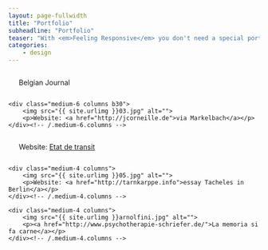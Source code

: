 ```yaml
---
layout: page-fullwidth
title: "Portfolio"
subheadline: "Portfolio"
teaser: "With <em>Feeling Responsive</em> you don't need a special portfolio template. Just check out the great possibilities of the <a href='http://foundation.zurb.com/docs/components/grid.html'>foundation grid</a> and experiment with it."
categories:
    - design
---
```

<!--more-->

<div class="row t60">
    <div class="medium-6 columns b30">
        <img src="{{ site.urlimg }}01.jpg" alt="">
        <p> Belgian Journal</p>
    </div><!-- /.medium-6.columns -->

    <div class="medium-6 columns b30">
        <img src="{{ site.urlimg }}03.jpg" alt="">
        <p>Website: <a href="http://jcorneille.de">via Markelbach</a></p>
    </div><!-- /.medium-6.columns -->
</div><!-- /.row -->


<div class="row t30">
    <div class="medium-4 columns">
        <img src="{{ site.urlimg }}02.jpg" alt="">
        <p>Website: <a href="http://stilwandel-koeln.de">Etat de transit</a></p>
    </div><!-- /.medium-4.columns -->

    <div class="medium-4 columns">
        <img src="{{ site.urlimg }}05.jpg" alt="">
        <p>Website: <a href="http://tarnkarppe.info">essay Tacheles in Berlin</a></p>
    </div><!-- /.medium-4.columns -->

    <div class="medium-4 columns">
        <img src="{{ site.urlimg }}arnolfini.jpg" alt="">
        <p><a href="http://www.psychotherapie-schriefer.de/">La memoria si fa carne</a></p>
    </div><!-- /.medium-4.columns -->
</div><!-- /.row -->

